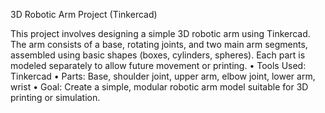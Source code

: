 3D Robotic Arm Project (Tinkercad)

This project involves designing a simple 3D robotic arm using Tinkercad. The arm consists of a base, rotating joints, and two main arm segments, assembled using basic shapes (boxes, cylinders, spheres). Each part is modeled separately to allow future movement or printing.
 • Tools Used: Tinkercad
 • Parts: Base, shoulder joint, upper arm, elbow joint, lower arm, wrist
 • Goal: Create a simple, modular robotic arm model suitable for 3D printing or simulation.
